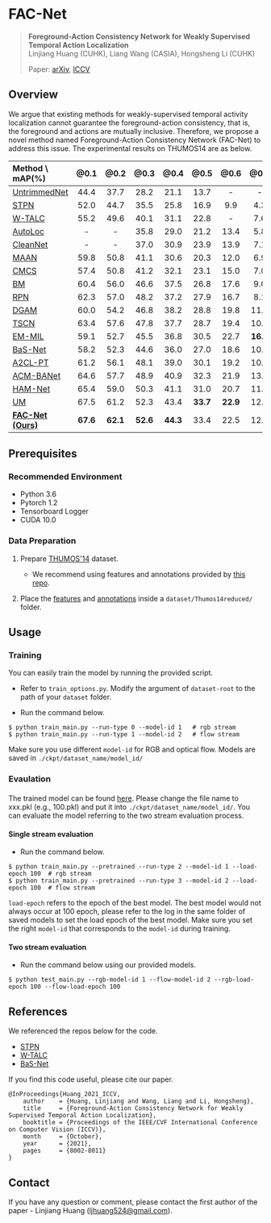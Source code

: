# FAC-Net

> **Foreground-Action Consistency Network for Weakly Supervised Temporal Action Localization**<br>
> Linjiang Huang (CUHK), Liang Wang (CASIA), Hongsheng Li (CUHK)
>
> Paper: 
> [arXiv](https://arxiv.org/abs/2108.06524), [ICCV](https://openaccess.thecvf.com/content/ICCV2021/papers/Huang_Foreground-Action_Consistency_Network_for_Weakly_Supervised_Temporal_Action_Localization_ICCV_2021_paper.pdf)

## Overview
We argue that existing methods for weakly-supervised temporal activity localization cannot guarantee the foreground-action consistency, that is, the foreground and actions are mutually inclusive. Therefore, we propose a novel method named Foreground-Action Consistency Network (FAC-Net) to address this issue. The experimental results on THUMOS14 are as below.

| Method \ mAP(%) | @0.1 | @0.2 | @0.3 | @0.4 | @0.5 | @0.6 | @0.7 | AVG |
|:----------------|:----:|:----:|:----:|:----:|:----:|:----:|:----:|:----:|
| [UntrimmedNet](https://arxiv.org/abs/1703.03329) | 44.4 | 37.7 | 28.2 | 21.1 | 13.7 | - | - | - |
| [STPN](https://arxiv.org/abs/1712.05080) | 52.0 | 44.7 | 35.5 | 25.8 | 16.9 | 9.9 | 4.3 | 27.0 |
| [W-TALC](https://arxiv.org/abs/1807.10418) | 55.2 | 49.6 | 40.1 | 31.1 | 22.8 | - | 7.6 | - |
| [AutoLoc](https://arxiv.org/abs/1807.08333) | - | - | 35.8 | 29.0 | 21.2 | 13.4 | 5.8 | - | - | - |
| [CleanNet](https://openaccess.thecvf.com/content_ICCV_2019/html/Liu_Weakly_Supervised_Temporal_Action_Localization_Through_Contrast_Based_Evaluation_Networks_ICCV_2019_paper.html) | - | - | 37.0 | 30.9 | 23.9 | 13.9 | 7.1 | - |
| [MAAN](https://arxiv.org/abs/1905.08586) | 59.8 | 50.8 | 41.1 | 30.6 | 20.3 | 12.0 | 6.9 | 31.6 |
| [CMCS](https://openaccess.thecvf.com/content_CVPR_2019/papers/Liu_Completeness_Modeling_and_Context_Separation_for_Weakly_Supervised_Temporal_Action_CVPR_2019_paper.pdf) | 57.4 | 50.8 | 41.2 | 32.1 | 23.1 | 15.0 | 7.0 | 32.4 |
| [BM](https://openaccess.thecvf.com/content_ICCV_2019/papers/Nguyen_Weakly-Supervised_Action_Localization_With_Background_Modeling_ICCV_2019_paper.pdf) | 60.4 | 56.0 | 46.6 | 37.5 | 26.8 | 17.6 | 9.0 | 36.3 |
| [RPN](https://ojs.aaai.org/index.php/AAAI/article/view/6760/6614) | 62.3 | 57.0 | 48.2 | 37.2 | 27.9 | 16.7 | 8.1 | 36.8 |
| [DGAM](https://dl.acm.org/doi/pdf/10.1145/3343031.3351044) | 60.0 | 54.2 | 46.8 | 38.2 | 28.8 | 19.8 | 11.4 | 37.0 |
| [TSCN](https://arxiv.org/pdf/2010.11594) | 63.4 | 57.6 | 47.8 | 37.7 | 28.7 | 19.4 | 10.2 | 37.8 |
| [EM-MIL](https://arxiv.org/abs/1911.09963) | 59.1 | 52.7 | 45.5 | 36.8 | 30.5 | 22.7 | **16.4** | 37.7 |
| [BaS-Net](https://arxiv.org/abs/1911.09963) | 58.2 | 52.3 | 44.6 | 36.0 | 27.0 | 18.6 | 10.4 | 35.3 |
| [A2CL-PT](https://arxiv.org/pdf/2007.06643) | 61.2 | 56.1 | 48.1 | 39.0 | 30.1 | 19.2 | 10.6 | 37.8 |
| [ACM-BANet](https://dl.acm.org/doi/pdf/10.1145/3394171.3413687) | 64.6 | 57.7 | 48.9 | 40.9 | 32.3 | 21.9 | 13.5 | 39.9 |
| [HAM-Net](https://arxiv.org/pdf/2101.00545) | 65.4 | 59.0 | 50.3 | 41.1 | 31.0 | 20.7 | 11.1 | 39.8 |
| [UM](https://arxiv.org/abs/2006.07006) | 67.5 | 61.2 | 52.3 | 43.4 | **33.7** | **22.9** | 12.1 | 41.9 |
| [**FAC-Net (Ours)**](https://arxiv.org/pdf/2108.06524.pdf) | **67.6** | **62.1** | **52.6** | **44.3** | 33.4 | 22.5 | 12.7 | **42.2** |

## Prerequisites
### Recommended Environment
* Python 3.6
* Pytorch 1.2
* Tensorboard Logger
* CUDA 10.0

### Data Preparation
1. Prepare [THUMOS'14](https://www.crcv.ucf.edu/THUMOS14/) dataset.
    - We recommend using features and annotations provided by [this repo](https://github.com/sujoyp/wtalc-pytorch).

2. Place the [features](https://emailucr-my.sharepoint.com/personal/sujoy_paul_email_ucr_edu/_layouts/15/onedrive.aspx?id=%2Fpersonal%2Fsujoy%5Fpaul%5Femail%5Fucr%5Fedu%2FDocuments%2Fwtalc%2Dfeatures&originalPath=aHR0cHM6Ly9lbWFpbHVjci1teS5zaGFyZXBvaW50LmNvbS86ZjovZy9wZXJzb25hbC9zdWpveV9wYXVsX2VtYWlsX3Vjcl9lZHUvRXMxemJIUVk0UHhLaFVrZGd2V0h0VTBCSy1feXVnYVNqWEs4NGtXc0IwWEQwdz9ydGltZT1yUFZFOUUzbDJFZw) and [annotations](https://github.com/sujoyp/wtalc-pytorch/tree/master/Thumos14reduced-Annotations) inside a `dataset/Thumos14reduced/` folder.

## Usage

### Training
You can easily train the model by running the provided script.

- Refer to `train_options.py`. Modify the argument of `dataset-root` to the path of your `dataset` folder.

- Run the command below.

~~~~
$ python train_main.py --run-type 0 --model-id 1   # rgb stream
$ python train_main.py --run-type 1 --model-id 2   # flow stream
~~~~

Make sure you use different `model-id` for RGB and optical flow.
Models are saved in `./ckpt/dataset_name/model_id/`

### Evaulation

#### 
The trained model can be found [here](https://drive.google.com/drive/folders/1XMkyHwtZFJP4CZwK3qBfjrkvJ_RNeUxQ?usp=sharing). Please change the file name to xxx.pkl (e.g., 100.pkl) and put it into `./ckpt/dataset_name/model_id/`. You can evaluate the model referring to the two stream evaluation process.

#### Single stream evaluation

- Run the command below.

~~~~
$ python train_main.py --pretrained --run-type 2 --model-id 1 --load-epoch 100  # rgb stream
$ python train_main.py --pretrained --run-type 3 --model-id 2 --load-epoch 100  # flow stream
~~~~

`load-epoch` refers to the epoch of the best model. The best model would not always occur at 100 epoch, please refer to the log in the same folder of saved models to set the load epoch of the best model.
Make sure you set the right `model-id` that corresponds to the `model-id` during training.


#### Two stream evaluation

- Run the command below using our provided models.

~~~~
$ python test_main.py --rgb-model-id 1 --flow-model-id 2 --rgb-load-epoch 100 --flow-load-epoch 100
~~~~

## References
We referenced the repos below for the code.

* [STPN](https://github.com/bellos1203/STPN)
* [W-TALC](https://github.com/sujoyp/wtalc-pytorch)
* [BaS-Net](https://github.com/Pilhyeon/BaSNet-pytorch)

If you find this code useful, please cite our paper.

~~~~
@InProceedings{Huang_2021_ICCV,
    author    = {Huang, Linjiang and Wang, Liang and Li, Hongsheng},
    title     = {Foreground-Action Consistency Network for Weakly Supervised Temporal Action Localization},
    booktitle = {Proceedings of the IEEE/CVF International Conference on Computer Vision (ICCV)},
    month     = {October},
    year      = {2021},
    pages     = {8002-8011}
}
~~~~

## Contact
If you have any question or comment, please contact the first author of the paper - Linjiang Huang (ljhuang524@gmail.com).
